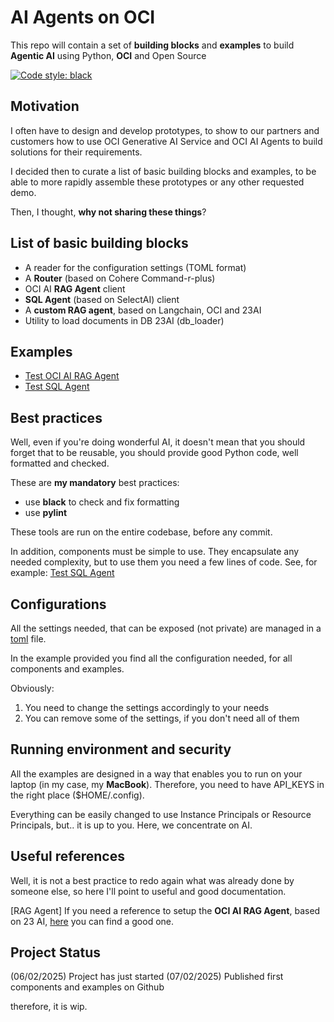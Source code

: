 # AI Agents on OCI
This repo will contain a set of **building blocks** and **examples** 
to build **Agentic AI** using Python, **OCI** and Open Source

[![Code style: black](https://img.shields.io/badge/code%20style-black-000000.svg)](https://github.com/psf/black)

## Motivation
I often have to design and develop prototypes, to show to our partners
and customers how to use OCI Generative AI Service and OCI AI Agents to build
solutions for their requirements.

I decided then to curate a list of basic building blocks and examples, to be able to more rapidly
assemble these prototypes or any other requested demo.

Then, I thought, **why not sharing these things**?

## List of basic building blocks
* A reader for the configuration settings (TOML format)
* A **Router** (based on Cohere Command-r-plus)
* OCI AI **RAG Agent** client
* **SQL Agent** (based on SelectAI) client
* A **custom RAG agent**, based on Langchain, OCI and 23AI
* Utility to load documents in DB 23AI (db_loader)

## Examples
* [Test OCI AI RAG Agent](./test_oci_rag_agent.py)
* [Test SQL Agent](./test_select_ai_sql_agent.ipynb)

## Best practices
Well, even if you're doing wonderful AI, it doesn't mean that you should forget that to be reusable, you should
provide good Python code, well formatted and checked.

These are **my mandatory** best practices:
* use **black** to check and fix formatting
* use **pylint**

These tools are run on the entire codebase, before any commit.

In addition, components must be simple to use. They encapsulate any needed complexity, but to use them you need a few lines of code.
See, for example: [Test SQL Agent](./test_select_ai_sql_agent.ipynb)

## Configurations
All the settings needed, that can be exposed (not private) are managed in a [toml](./config.toml) file. 

In the example provided you find all the configuration needed, for all components and examples.

Obviously:
1. You need to change the settings accordingly to your needs
2. You can remove some of the settings, if you don't need all of them

## Running environment and security
All the examples are designed in a way that enables you to run on your laptop (in my case, my **MacBook**). 
Therefore, you need to have API_KEYS in the right place ($HOME/.config).

Everything can be easily changed to use Instance Principals or Resource Principals, but.. it is up to you. Here, we concentrate on AI.

## Useful references
Well, it is not a best practice to redo again what was already done by someone else, so here I'll point to useful and good documentation.

[RAG Agent] If you need a reference to setup the **OCI AI RAG Agent**, based on 23 AI, [here](https://snicholspa.github.io/tips_tricks_howtos/oci_genai_service/genai_agents_vector_kb/#Task1:CreateOCIPoliciestoAccessOCIGenAIAgents) you can find a good one.

## Project Status
(06/02/2025) Project has just started
(07/02/2025) Published first components and examples on Github

therefore, it is wip.




